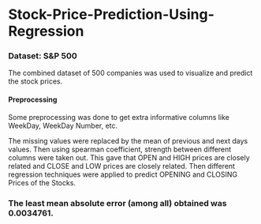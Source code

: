 # Stock-Price-Prediction-Using-Regression

### Dataset: S&P 500

The combined dataset of 500 companies was used to visualize and predict the stock prices.

#### Preprocessing

Some preprocessing was done to get extra informative columns like WeekDay, WeekDay Number, etc.

The missing values were replaced by the mean of previous and next days values. Then using spearman coefficient, strength between different columns were taken out. This gave that OPEN and HIGH prices are closely related and CLOSE and LOW prices are closely related. Then different regression techniques were applied to predict OPENING and CLOSING Prices of the Stocks.

### The least mean absolute error (among all) obtained was 0.0034761.

